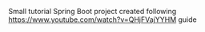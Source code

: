 Small tutorial Spring Boot project created following https://www.youtube.com/watch?v=QHjFVajYYHM guide